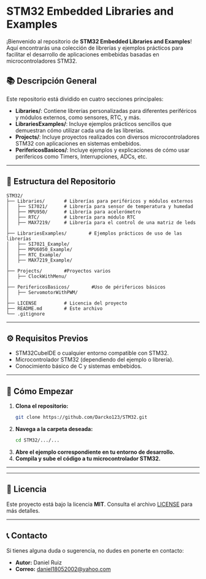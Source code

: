 # STM32 Embedded Libraries and Examples

¡Bienvenido al repositorio de **STM32 Embedded Libraries and Examples**! Aquí encontrarás una colección de librerías y ejemplos prácticos para facilitar el desarrollo de aplicaciones embebidas basadas en microcontroladores STM32.

## 📚 **Descripción General**

Este repositorio está dividido en cuatro secciones principales:

- **Libraries/**: Contiene librerías personalizadas para diferentes periféricos y módulos externos, como sensores, RTC, y más.
- **LibrariesExamples/**: Incluye ejemplos prácticos sencillos que demuestran cómo utilizar cada una de las librerías.
- **Projects/**: Incluye proyectos realizados con diversos microcontroladores STM32 con aplicaciones en sistemas embebidos.
- **PerifericosBasicos/**: Incluye ejemplos y explicaciones de cómo usar perifericos como Timers, Interrupciones, ADCs, etc.

---

## 📁 **Estructura del Repositorio**

```
STM32/
├── Libraries/       # Librerías para periféricos y módulos externos
│   ├── SI7021/      # Librería para sensor de temperatura y humedad
│   ├── MPU950/      # Librería para acelerómetro
│   ├── RTC/         # Librería para módulo RTC
│   ├── MAX7219/     # Librería para el control de una matriz de leds
│
├── LibrariesExamples/        # Ejemplos prácticos de uso de las librerías
│   ├── SI7021_Example/
│   ├── MPU6050_Example/
│   ├── RTC_Example/
│   ├── MAX7219_Example/
│
├── Projects/        #Proyectos varios
│   ├── ClockWithMenu/
│
├── PerifericosBasicos/        #Uso de périfericos básicos
│   ├── ServomotorWithPWM/
│
├── LICENSE          # Licencia del proyecto
├── README.md        # Este archivo
└── .gitignore

```

---

## ⚙️ **Requisitos Previos**

- STM32CubeIDE o cualquier entorno compatible con STM32.
- Microcontrolador STM32 (dependiendo del ejemplo o librería).
- Conocimiento básico de C y sistemas embebidos.

---

## 🚀 **Cómo Empezar**

1. **Clona el repositorio:**
   ```bash
   git clone https://github.com/Darcko123/STM32.git
   ```
2. **Navega a la carpeta deseada:**
   ```bash
   cd STM32/.../...
   ```
3. **Abre el ejemplo correspondiente en tu entorno de desarrollo.**
4. **Compila y sube el código a tu microcontrolador STM32.**

---

---

## 📄 **Licencia**

Este proyecto está bajo la licencia **MIT**. Consulta el archivo [LICENSE](./LICENSE.md) para más detalles.

---

## 📞 **Contacto**

Si tienes alguna duda o sugerencia, no dudes en ponerte en contacto:
- **Autor:** Daniel Ruiz
- **Correo:** daniel18052002@yahoo.com


